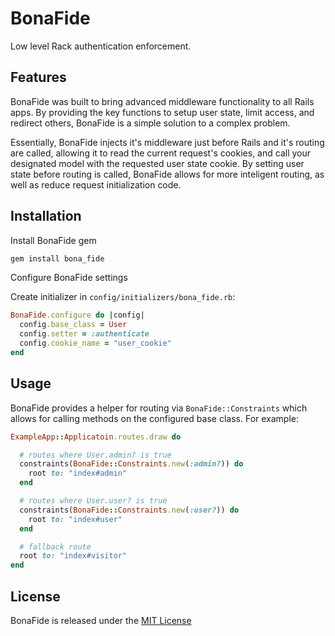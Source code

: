 # BonaFide

Low level Rack authentication enforcement.

## Features

BonaFide was built to bring advanced middleware functionality to all Rails apps. By providing the key functions to setup user state, limit access, and redirect others, BonaFide is a simple solution to a complex problem.

Essentially, BonaFide injects it's middleware just before Rails and it's routing are called, allowing it to read the current request's cookies, and call your designated model with the requested user state cookie. By setting user state before routing is called, BonaFide allows for more inteligent routing, as well as reduce request initialization code.

## Installation

Install BonaFide gem

```ruby
gem install bona_fide
```

Configure BonaFide settings

Create initializer in `config/initializers/bona_fide.rb`:

```ruby
BonaFide.configure do |config|
  config.base_class = User
  config.setter = :authenticate
  config.cookie_name = "user_cookie"
end
```

## Usage

BonaFide provides a helper for routing via `BonaFide::Constraints` which allows for calling methods on the configured base class. For example:

```ruby
ExampleApp::Applicatoin.routes.draw do

  # routes where User.admin? is true
  constraints(BonaFide::Constraints.new(:admin?)) do
    root to: "index#admin"
  end

  # routes where User.user? is true
  constraints(BonaFide::Constraints.new(:user?)) do
    root to: "index#user"
  end

  # fallback route
  root to: "index#visitor"
end
```

## License

BonaFide is released under the [MIT License](http://www.opensource.org/licenses/MIT)
